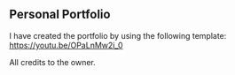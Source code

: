 ## Personal Portfolio

I have created the portfolio by using the following template: https://youtu.be/OPaLnMw2i_0

All credits to the owner.
